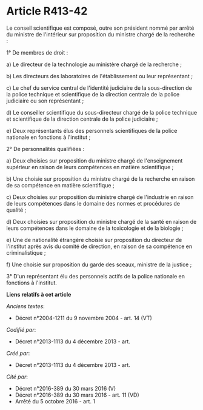 # Article R413-42

Le conseil scientifique est composé, outre son président nommé par arrêté du ministre de l'intérieur sur proposition du
ministre chargé de la recherche :

1° De membres de droit :

a) Le directeur de la technologie au ministère chargé de la recherche ;

b) Les directeurs des laboratoires de l'établissement ou leur représentant ;

c) Le chef du service central de l'identité judiciaire de la sous-direction de la police technique et scientifique de la
direction centrale de la police judiciaire ou son représentant ;

d) Le conseiller scientifique du sous-directeur chargé de la police technique et scientifique de la direction centrale de la
police judiciaire ;

e) Deux représentants élus des personnels scientifiques de la police nationale en fonctions à l'institut ;

2° De personnalités qualifiées :

a) Deux choisies sur proposition du ministre chargé de l'enseignement supérieur en raison de leurs compétences en matière
scientifique ;

b) Une choisie sur proposition du ministre chargé de la recherche en raison de sa compétence en matière scientifique ;

c) Deux choisies sur proposition du ministre chargé de l'industrie en raison de leurs compétences dans le domaine des normes
et procédures de qualité ;

d) Deux choisies sur proposition du ministre chargé de la santé en raison de leurs compétences dans le domaine de la
toxicologie et de la biologie ;

e) Une de nationalité étrangère choisie sur proposition du directeur de l'institut après avis du comité de direction, en
raison de sa compétence en criminalistique ;

f) Une choisie sur proposition du garde des sceaux, ministre de la justice ;

3° D'un représentant élu des personnels actifs de la police nationale en fonctions à l'institut.

**Liens relatifs à cet article**

_Anciens textes_:

  - Décret n°2004-1211 du 9 novembre 2004 - art. 14 (VT)

_Codifié par_:

  - Décret n°2013-1113 du 4 décembre 2013 - art.

_Créé par_:

  - Décret n°2013-1113 du 4 décembre 2013 - art.

_Cité par_:

  - Décret n°2016-389 du 30 mars 2016 (V)
  - Décret n°2016-389 du 30 mars 2016 - art. 11 (VD)
  - Arrêté du 5 octobre 2016 - art. 1
